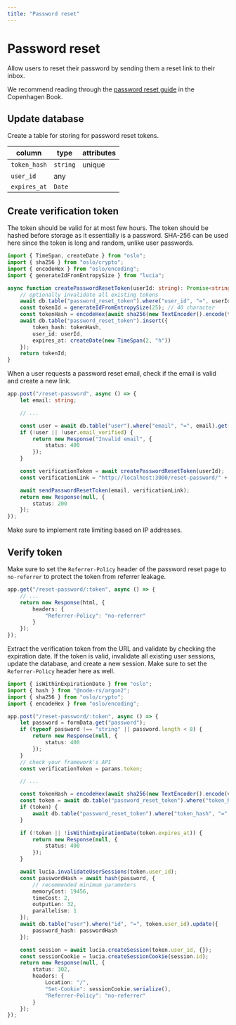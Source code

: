 ```yaml
---
title: "Password reset"
---
```


# Password reset

Allow users to reset their password by sending them a reset link to their inbox.

We recommend reading through the [password reset guide](https://thecopenhagenbook.com/password-reset) in the Copenhagen Book.

## Update database

Create a table for storing for password reset tokens.

| column       | type     | attributes |
| ------------ | -------- | ---------- |
| `token_hash` | `string` | unique     |
| `user_id`    | any      |            |
| `expires_at` | `Date`   |            |

## Create verification token

The token should be valid for at most few hours. The token should be hashed before storage as it essentially is a password. SHA-256 can be used here since the token is long and random, unlike user passwords.

```ts
import { TimeSpan, createDate } from "oslo";
import { sha256 } from "oslo/crypto";
import { encodeHex } from "oslo/encoding";
import { generateIdFromEntropySize } from "lucia";

async function createPasswordResetToken(userId: string): Promise<string> {
	// optionally invalidate all existing tokens
	await db.table("password_reset_token").where("user_id", "=", userId).deleteAll();
	const tokenId = generateIdFromEntropySize(25); // 40 character
	const tokenHash = encodeHex(await sha256(new TextEncoder().encode(tokenId)));
	await db.table("password_reset_token").insert({
		token_hash: tokenHash,
		user_id: userId,
		expires_at: createDate(new TimeSpan(2, "h"))
	});
	return tokenId;
}
```

When a user requests a password reset email, check if the email is valid and create a new link.

```ts
app.post("/reset-password", async () => {
	let email: string;

	// ...

	const user = await db.table("user").where("email", "=", email).get();
	if (!user || !user.email_verified) {
		return new Response("Invalid email", {
			status: 400
		});
	}

	const verificationToken = await createPasswordResetToken(userId);
	const verificationLink = "http://localhost:3000/reset-password/" + verificationToken;

	await sendPasswordResetToken(email, verificationLink);
	return new Response(null, {
		status: 200
	});
});
```

Make sure to implement rate limiting based on IP addresses.

## Verify token

Make sure to set the `Referrer-Policy` header of the password reset page to `no-referrer` to protect the token from referrer leakage.

```ts
app.get("/reset-password/:token", async () => {
	// ...
	return new Response(html, {
		headers: {
			"Referrer-Policy": "no-referrer"
		}
	});
});
```

Extract the verification token from the URL and validate by checking the expiration date. If the token is valid, invalidate all existing user sessions, update the database, and create a new session. Make sure to set the `Referrer-Policy` header here as well.

```ts
import { isWithinExpirationDate } from "oslo";
import { hash } from "@node-rs/argon2";
import { sha256 } from "oslo/crypto";
import { encodeHex } from "oslo/encoding";

app.post("/reset-password/:token", async () => {
	let password = formData.get("password");
	if (typeof password !== "string" || password.length < 8) {
		return new Response(null, {
			status: 400
		});
	}
	// check your framework's API
	const verificationToken = params.token;

	// ...

	const tokenHash = encodeHex(await sha256(new TextEncoder().encode(verificationToken)));
	const token = await db.table("password_reset_token").where("token_hash", "=", tokenHash).get();
	if (token) {
		await db.table("password_reset_token").where("token_hash", "=", tokenHash).delete();
	}

	if (!token || !isWithinExpirationDate(token.expires_at)) {
		return new Response(null, {
			status: 400
		});
	}

	await lucia.invalidateUserSessions(token.user_id);
	const passwordHash = await hash(password, {
		// recommended minimum parameters
		memoryCost: 19456,
		timeCost: 2,
		outputLen: 32,
		parallelism: 1
	});
	await db.table("user").where("id", "=", token.user_id).update({
		password_hash: passwordHash
	});

	const session = await lucia.createSession(token.user_id, {});
	const sessionCookie = lucia.createSessionCookie(session.id);
	return new Response(null, {
		status: 302,
		headers: {
			Location: "/",
			"Set-Cookie": sessionCookie.serialize(),
			"Referrer-Policy": "no-referrer"
		}
	});
});
```
